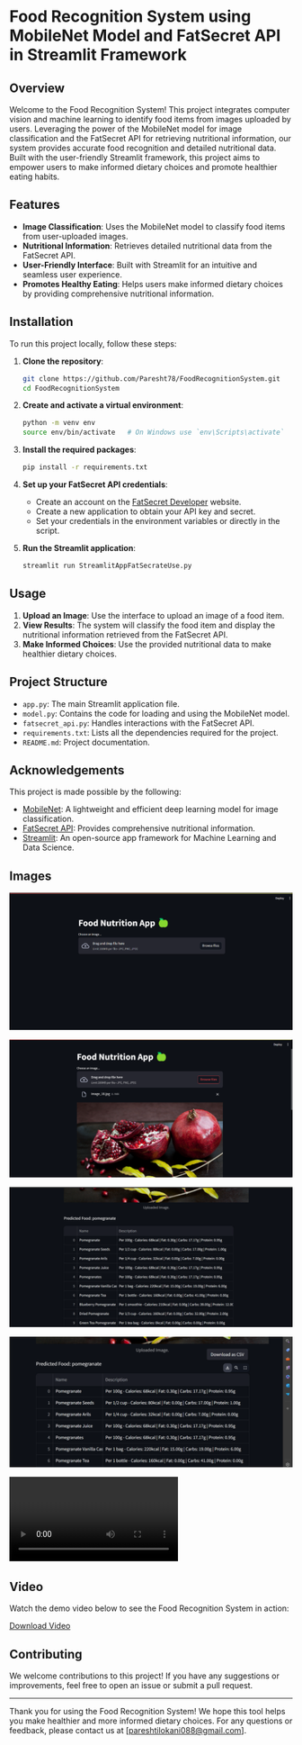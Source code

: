 # Food Recognition System using MobileNet Model and FatSecret API in Streamlit Framework

## Overview

Welcome to the Food Recognition System! This project integrates computer vision and machine learning to identify food items from images uploaded by users. Leveraging the power of the MobileNet model for image classification and the FatSecret API for retrieving nutritional information, our system provides accurate food recognition and detailed nutritional data. Built with the user-friendly Streamlit framework, this project aims to empower users to make informed dietary choices and promote healthier eating habits.

## Features

- **Image Classification**: Uses the MobileNet model to classify food items from user-uploaded images.
- **Nutritional Information**: Retrieves detailed nutritional data from the FatSecret API.
- **User-Friendly Interface**: Built with Streamlit for an intuitive and seamless user experience.
- **Promotes Healthy Eating**: Helps users make informed dietary choices by providing comprehensive nutritional information.

## Installation

To run this project locally, follow these steps:

1. **Clone the repository**:
    ```bash
    git clone https://github.com/Paresht78/FoodRecognitionSystem.git
    cd FoodRecognitionSystem
    ```

2. **Create and activate a virtual environment**:
    ```bash
    python -m venv env
    source env/bin/activate   # On Windows use `env\Scripts\activate`
    ```

3. **Install the required packages**:
    ```bash
    pip install -r requirements.txt
    ```

4. **Set up your FatSecret API credentials**:
    - Create an account on the [FatSecret Developer](https://platform.fatsecret.com/) website.
    - Create a new application to obtain your API key and secret.
    - Set your credentials in the environment variables or directly in the script.

5. **Run the Streamlit application**:
    ```bash
    streamlit run StreamlitAppFatSecrateUse.py
    ```

## Usage

1. **Upload an Image**: Use the interface to upload an image of a food item.
2. **View Results**: The system will classify the food item and display the nutritional information retrieved from the FatSecret API.
3. **Make Informed Choices**: Use the provided nutritional data to make healthier dietary choices.

## Project Structure

- `app.py`: The main Streamlit application file.
- `model.py`: Contains the code for loading and using the MobileNet model.
- `fatsecret_api.py`: Handles interactions with the FatSecret API.
- `requirements.txt`: Lists all the dependencies required for the project.
- `README.md`: Project documentation.

## Acknowledgements

This project is made possible by the following:

- [MobileNet](https://builtin.com/machine-learning/mobilenet): A lightweight and efficient deep learning model for image classification.
- [FatSecret API](https://platform.fatsecret.com/): Provides comprehensive nutritional information.
- [Streamlit](https://streamlit.io/): An open-source app framework for Machine Learning and Data Science.

## Images

![Alt text](1.png)

![Alt text](2.png)

![Alt text](3.png)

![Alt text](4.png)

![Alt text](FoodNutrtionApp.mp4)

## Video

Watch the demo video below to see the Food Recognition System in action:

[Download Video](FoodNutritionApp.mp4)


## Contributing

We welcome contributions to this project! If you have any suggestions or improvements, feel free to open an issue or submit a pull request.

---

Thank you for using the Food Recognition System! We hope this tool helps you make healthier and more informed dietary choices. For any questions or feedback, please contact us at [pareshtilokani088@gmail.com].
